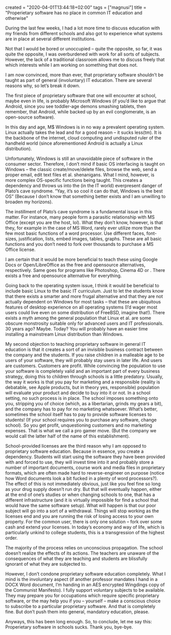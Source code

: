created = "2020-04-01T13:44:18+02:00"
tags = ["magnusi"]
title = "Properietary software has no place in common IT education and otherwise"

During the last few weeks, I had a lot more time to discuss education with
my friends from different schools and also got to experience what systems
are in place at several different institutions.

Not that I would be bored or unoccupied – quite the opposite, so far,
it was quite the opposite, I was overburdened with work for all sorts of
subjects. However, the lack of a traditional classroom allows me to discuss
freely that which interests while I am working on something that does not.

I am now convinced, more than ever, that proprietary software shouldn’t
be taught as part of general (involuntary) IT education. There are several
reasons why, so let’s break it down.

The first piece of proprietary software that one will encounter at school,
maybe even in life, is probably Microsoft Windows (if you’d like to
argue that Android, since you see toddler-age demons smashing tablets,
then remember, that Android, while backed up by an evil conglomerate, is an
open-source software).

In this day and age, M$ Windows is in no way a prevalent operating
system. Linux actually takes the lead and for a good reason – it sucks
less(tm). It is the backbone of the internet, cloud computing and undisputed
ruler of the handheld world (since aforementioned Android is actually a
Linux distribution).

Unfortunately, Windows is still an unavoidable piece of software in the
consumer sector. Therefore, I don’t mind if basic OS interfacing is taught
on Windows – the classic create/move/delete files, browse the web, send
a proper email, edit text files et al. shenanigans. What I mind, however,
is more complex OS-specific functions being taught. This creates a dependency
and throws us into the (in the IT world) everpresent danger of Plato’s cave
syndrome. “Yay, it’s so cool it can do that, Windows is the best OS”
(Because I don’t know that something better exists and I am unwilling to
broaden my horizons).

The instillment of Plato’s cave syndrome is a fundamental issue in this
matter. For instance, many people form a parasitic relationship with MS
Office (except you are the host, lol). What they don’t know, however,
is that they, for example in the case of MS Word, rarely ever utilize more
than the few most basic functions of a word processor. Use different faces,
font-sizes, justification, lists, embed images, tables, graphs. These are
all basic functions and you don’t need to fork over thousands to purchase
a MS Office license.

I am certain that it would be more beneficial to teach these using
Google Docs or Open/LibreOffice as the free and opensource alternatives,
respectively. Same goes for programs like Photoshop, Cinema 4D or <pick
a random Adobe product>. There exists a free and opensource alternative
for everything.

Going back to the operating system issue, I think it would be beneficial to
include basic Linux to the basic IT curriculum. Just to let the students
know that there exists a smarter and more frugal alternative and that
they are not actually dependent on Windows for most tasks – that these
are ubiquitous features of desktop experience on all operating systems
(I’d wager most users could live even on some distribution of FreeBSD,
imagine that!). There exists a myth among the general population that Linux
et al. are some obscure monstrosity suitable only for advanced users and IT
professionals. 30 years ago? Maybe. Today? You will probably have an easier
time installing a mainstream Linux distribution than Windows.

My second objection to teaching proprietary software in general IT education is
that it creates a sort of an invisible business contract between the company
and the students. If you raise children in a malleable age to be users of
your software, they will probably stay users in later life. And users are
customers. Customers are profit. While convincing the population to use your
software is completely valid and an important part of every business strategy,
doing this to children through schools is a little predatory. Usually, the way
it works is that you pay for marketing and a responsible (reality is debatable,
see Apple products, but in theory yes, responsible) population will evaluate
your product and decide to buy into it or not. In a school setting, no such
process is in place. The school imposes something onto you, stripping you of
choice (which, as a libertarian, grinds my gears a bit), and the company has
to pay for no marketing whatsoever. What’s better, sometimes the school
itself has to pay to provide software licenses to students! (If your school
requires you to purchase any software, change school). So you get profit,
unquestioning customers and no marketing expenses. That is what we call a
pro gamer move. (But the company we would call the latter half of the name
of this establishment).

School-provided licenses are the third reason why I am opposed to proprietary
software education. Because in essence, you create a dependency. Students will
start using the software they have been provided with and forced to use, they
will invest time into it and probably store a number of important documents,
course work and media files in proprietary formats, which are often made hard
to reverse-engineer on purpose (notice how Word documents look a bit fucked
in a plenty of word processors?). The effect of this is not immediately
obvious, just like you feel fine so long as your drug supply doesn’t run
dry. But that will eventually happen, either at the end of one’s studies
or when changing schools to one, that has a different infrastructure (and it
is virtually impossible for find a school that would have the same software
setup). What will happen is that our poor subject will go into a sort of a
withdrawal. Things will stop working as the licenses end and you are running
the risk of losing access to your own property. For the common user, there
is only one solution – fork over some cash and extend your licenses. In
today’s economy and way of life, which is particularly unkind to college
students, this is a transgression of the highest order.

The majority of the process relies on unconscious propagation. The school
doesn’t realize the effects of its actions. The teachers are unaware of the
consequences of what they are teaching and students are blissfully ignorant
of what they are subjected to.

However, I don’t condone proprietary software education completely. What
I mind is the involuntary aspect (if another professor mandates I hand in a
DOCX Word document, I’m handing in an AES encrypted Wingdings copy of the
Communist Manifesto). I fully support voluntary subjects to be available. They
may prepare you for occupations which require specific proprietary software,
or the may help you if you – yourself – make a conscious choice to
subscribe to a particular proprietary software. And that is completely
fine. But don’t push them into general, mandatory education, please.

Anyways, this has been long enough. So, to conclude, let me say this:
Properietary software in schools sucks. Thank you, bye-bye.
